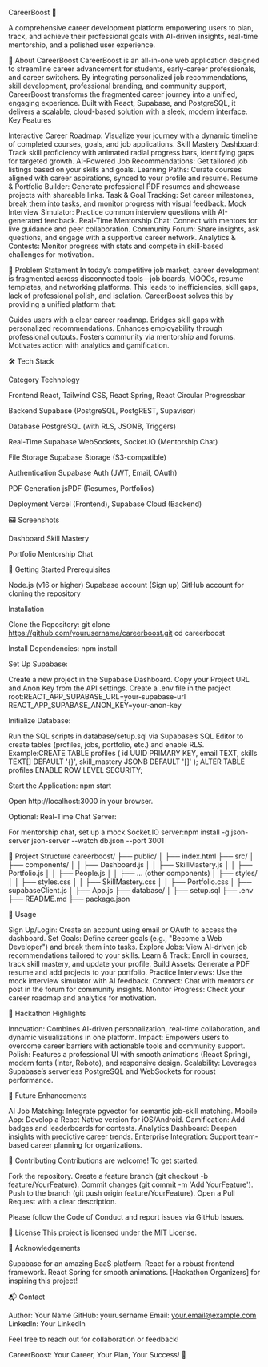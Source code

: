 CareerBoost 🚀
 
A comprehensive career development platform empowering users to plan, track, and achieve their professional goals with AI-driven insights, real-time mentorship, and a polished user experience.

📖 About CareerBoost
CareerBoost is an all-in-one web application designed to streamline career advancement for students, early-career professionals, and career switchers. By integrating personalized job recommendations, skill development, professional branding, and community support, CareerBoost transforms the fragmented career journey into a unified, engaging experience. Built with React, Supabase, and PostgreSQL, it delivers a scalable, cloud-based solution with a sleek, modern interface.
Key Features

Interactive Career Roadmap: Visualize your journey with a dynamic timeline of completed courses, goals, and job applications.
Skill Mastery Dashboard: Track skill proficiency with animated radial progress bars, identifying gaps for targeted growth.
AI-Powered Job Recommendations: Get tailored job listings based on your skills and goals.
Learning Paths: Curate courses aligned with career aspirations, synced to your profile and resume.
Resume & Portfolio Builder: Generate professional PDF resumes and showcase projects with shareable links.
Task & Goal Tracking: Set career milestones, break them into tasks, and monitor progress with visual feedback.
Mock Interview Simulator: Practice common interview questions with AI-generated feedback.
Real-Time Mentorship Chat: Connect with mentors for live guidance and peer collaboration.
Community Forum: Share insights, ask questions, and engage with a supportive career network.
Analytics & Contests: Monitor progress with stats and compete in skill-based challenges for motivation.


🎯 Problem Statement
In today’s competitive job market, career development is fragmented across disconnected tools—job boards, MOOCs, resume templates, and networking platforms. This leads to inefficiencies, skill gaps, lack of professional polish, and isolation. CareerBoost solves this by providing a unified platform that:

Guides users with a clear career roadmap.
Bridges skill gaps with personalized recommendations.
Enhances employability through professional outputs.
Fosters community via mentorship and forums.
Motivates action with analytics and gamification.


🛠️ Tech Stack



Category
Technology



Frontend
React, Tailwind CSS, React Spring, React Circular Progressbar


Backend
Supabase (PostgreSQL, PostgREST, Supavisor)


Database
PostgreSQL (with RLS, JSONB, Triggers)


Real-Time
Supabase WebSockets, Socket.IO (Mentorship Chat)


File Storage
Supabase Storage (S3-compatible)


Authentication
Supabase Auth (JWT, Email, OAuth)


PDF Generation
jsPDF (Resumes, Portfolios)


Deployment
Vercel (Frontend), Supabase Cloud (Backend)



🖼️ Screenshots



Dashboard
Skill Mastery










Portfolio
Mentorship Chat










🚀 Getting Started
Prerequisites

Node.js (v16 or higher)
Supabase account (Sign up)
GitHub account for cloning the repository

Installation

Clone the Repository:
git clone https://github.com/yourusername/careerboost.git
cd careerboost


Install Dependencies:
npm install


Set Up Supabase:

Create a new project in the Supabase Dashboard.
Copy your Project URL and Anon Key from the API settings.
Create a .env file in the project root:REACT_APP_SUPABASE_URL=your-supabase-url
REACT_APP_SUPABASE_ANON_KEY=your-anon-key




Initialize Database:

Run the SQL scripts in database/setup.sql via Supabase’s SQL Editor to create tables (profiles, jobs, portfolio, etc.) and enable RLS.
Example:CREATE TABLE profiles (
  id UUID PRIMARY KEY,
  email TEXT,
  skills TEXT[] DEFAULT '{}',
  skill_mastery JSONB DEFAULT '[]'
);
ALTER TABLE profiles ENABLE ROW LEVEL SECURITY;




Start the Application:
npm start

Open http://localhost:3000 in your browser.

Optional: Real-Time Chat Server:

For mentorship chat, set up a mock Socket.IO server:npm install -g json-server
json-server --watch db.json --port 3001






📂 Project Structure
careerboost/
├── public/
│   ├── index.html
├── src/
│   ├── components/
│   │   ├── Dashboard.js
│   │   ├── SkillMastery.js
│   │   ├── Portfolio.js
│   │   ├── People.js
│   │   ├── ... (other components)
│   ├── styles/
│   │   ├── styles.css
│   │   ├── SkillMastery.css
│   │   ├── Portfolio.css
│   ├── supabaseClient.js
│   ├── App.js
├── database/
│   ├── setup.sql
├── .env
├── README.md
├── package.json


🔧 Usage

Sign Up/Login: Create an account using email or OAuth to access the dashboard.
Set Goals: Define career goals (e.g., "Become a Web Developer") and break them into tasks.
Explore Jobs: View AI-driven job recommendations tailored to your skills.
Learn & Track: Enroll in courses, track skill mastery, and update your profile.
Build Assets: Generate a PDF resume and add projects to your portfolio.
Practice Interviews: Use the mock interview simulator with AI feedback.
Connect: Chat with mentors or post in the forum for community insights.
Monitor Progress: Check your career roadmap and analytics for motivation.


🌟 Hackathon Highlights

Innovation: Combines AI-driven personalization, real-time collaboration, and dynamic visualizations in one platform.
Impact: Empowers users to overcome career barriers with actionable tools and community support.
Polish: Features a professional UI with smooth animations (React Spring), modern fonts (Inter, Roboto), and responsive design.
Scalability: Leverages Supabase’s serverless PostgreSQL and WebSockets for robust performance.


🔮 Future Enhancements

AI Job Matching: Integrate pgvector for semantic job-skill matching.
Mobile App: Develop a React Native version for iOS/Android.
Gamification: Add badges and leaderboards for contests.
Analytics Dashboard: Deepen insights with predictive career trends.
Enterprise Integration: Support team-based career planning for organizations.


🤝 Contributing
Contributions are welcome! To get started:

Fork the repository.
Create a feature branch (git checkout -b feature/YourFeature).
Commit changes (git commit -m 'Add YourFeature').
Push to the branch (git push origin feature/YourFeature).
Open a Pull Request with a clear description.

Please follow the Code of Conduct and report issues via GitHub Issues.

📜 License
This project is licensed under the MIT License.

🙌 Acknowledgements

Supabase for an amazing BaaS platform.
React for a robust frontend framework.
React Spring for smooth animations.
[Hackathon Organizers] for inspiring this project!


📬 Contact

Author: Your Name
GitHub: yourusername
Email: your.email@example.com
LinkedIn: Your LinkedIn

Feel free to reach out for collaboration or feedback!

CareerBoost: Your Career, Your Plan, Your Success! 🌟
